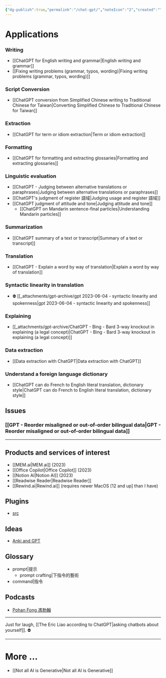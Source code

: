 ```yaml
---
{"dg-publish":true,"permalink":"/chat-gpt/","noteIcon":"2","created":"","updated":""}
---
```


# Applications

### Writing
- [[ChatGPT for English writing and grammar\|English writing and grammar]]
- [[Fixing writing problems (grammar, typos, wording)\|Fixing writing problems (grammar, typos, wording)]]

### Script Conversion
- [[ChatGPT conversion from Simplified Chinese writing to Traditional Chinese for Taiwan\|Converting Simplified Chinese to Traditional Chinese for Taiwan]]

### Extraction
- [[ChatGPT for term or idiom extraction\|Term or idiom extraction]]

### Formatting
- [[ChatGPT for formatting and extracting glossaries\|Formatting and extracting glossaries]]

### Linguistic evaluation
- [[ChatGPT - Judging between alternative translations or paraphrases\|Judging between alternative translations or paraphrases]]
- [[ChatGPT's judgment of register 語域\|Judging usage and register 語域]]
- [[ChatGPT judgment of attitude and tone\|Judging attitude and tone]]
	- [[ChatGPT on Mandarin sentence-final particles\|Understanding Mandarin particles]]

### Summarization
- [[ChatGPT summary of a text or transcript\|Summary of a text or transcript]]

### Translation 
- [[ChatGPT - Explain a word by way of translation\|Explain a word by way of translation]]

### Syntactic linearity in translation
- ⛔️ [[_attachments/gpt-archive/gpt 2023-06-04 - syntactic linearity and spokenness\|gpt 2023-06-04 - syntactic linearity and spokenness]]

### Explaining
- [[_attachments/gpt-archive/ChatGPT - Bing - Bard 3-way knockout in explaining (a legal concept)\|ChatGPT - Bing - Bard 3-way knockout in explaining (a legal concept)]]

### Data extraction
- [[Data extraction with ChatGPT\|Data extraction with ChatGPT]]

### Understand a foreign language dictionary
- [[ChatGPT can do French to English literal translation, dictionary style\|ChatGPT can do French to English literal translation, dictionary style]]

## Issues

###  [[GPT - Reorder misaligned or out-of-order bilingual data\|GPT - Reorder misaligned or out-of-order bilingual data]]

---
## Products and services of interest
- [[MEM.ai\|MEM.ai]] (2023)
- [[Office Copilot\|Office Copilot]] (2023)
- [[Notion AI\|Notion AI]] (2023)
- [[Readwise Reader\|Readwise Reader]]
- [[Rewind.ai\|Rewind.ai]] (requires newer MacOS \[12 and up\] than I have)

## Plugins
- [src](https://www.playpcesor.com/2023/05/4-chatgpt-plugins-ai.html)

## Ideas
- [Anki and GPT](https://news.ycombinator.com/item?id=34622913)

## Glossary
- prompt|提示
	- prompt crafting|下指令的藝術
- command|指令

## Podcasts
- [Pohan Fong 馮勃翰](https://open.firstory.me/story/cler01irx00tp01vw4b0pbgkt)

---
Just for laugh, [[The Eric Liao according to ChatGPT\|asking chatbots about yourself]].  ⛔️

---
# More ...

- [[Not all AI is Generative\|Not all AI is Generative]]